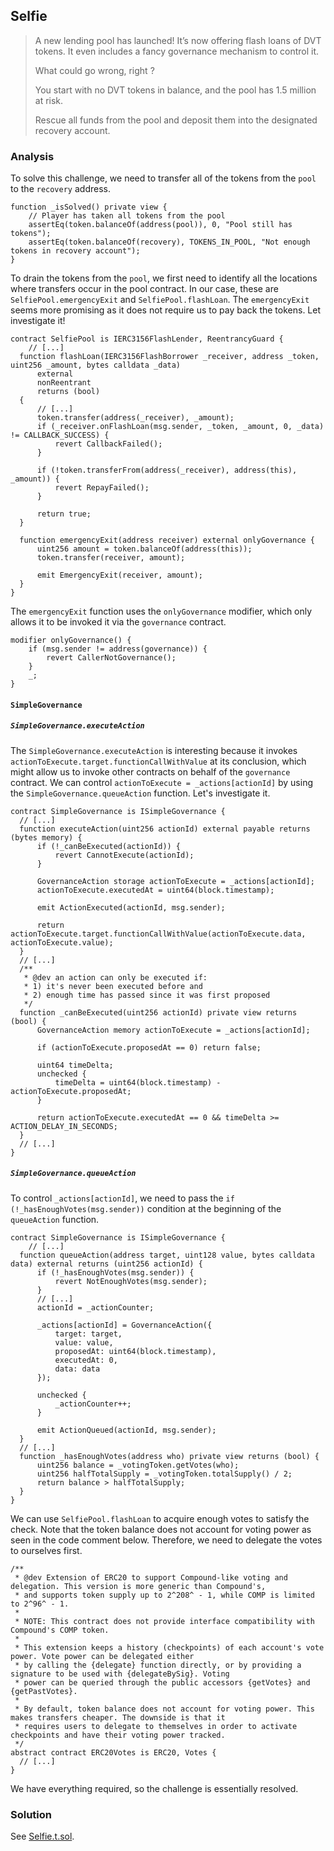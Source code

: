 ## Selfie

> A new lending pool has launched! It’s now offering flash loans of DVT tokens. It even includes a fancy governance mechanism to control it.
>
> What could go wrong, right ?
>
> You start with no DVT tokens in balance, and the pool has 1.5 million at risk.
>
> Rescue all funds from the pool and deposit them into the designated recovery account.

### Analysis

To solve this challenge, we need to transfer all of the tokens from the `pool` to the `recovery` address.

```solidity
function _isSolved() private view {
    // Player has taken all tokens from the pool
    assertEq(token.balanceOf(address(pool)), 0, "Pool still has tokens");
    assertEq(token.balanceOf(recovery), TOKENS_IN_POOL, "Not enough tokens in recovery account");
}
```

To drain the tokens from the `pool`, we first need to identify all the locations where transfers occur in the pool contract. In our case, these are `SelfiePool.emergencyExit` and `SelfiePool.flashLoan`. The `emergencyExit` seems more promising as it does not require us to pay back the tokens. Let investigate it! 

```solidity
contract SelfiePool is IERC3156FlashLender, ReentrancyGuard {
	// [...]
  function flashLoan(IERC3156FlashBorrower _receiver, address _token, uint256 _amount, bytes calldata _data)
      external
      nonReentrant
      returns (bool)
  {
      // [...]
      token.transfer(address(_receiver), _amount);
      if (_receiver.onFlashLoan(msg.sender, _token, _amount, 0, _data) != CALLBACK_SUCCESS) {
          revert CallbackFailed();
      }

      if (!token.transferFrom(address(_receiver), address(this), _amount)) {
          revert RepayFailed();
      }

      return true;
  }

  function emergencyExit(address receiver) external onlyGovernance {
      uint256 amount = token.balanceOf(address(this));
      token.transfer(receiver, amount);

      emit EmergencyExit(receiver, amount);
  }
}
```

The `emergencyExit` function uses the `onlyGovernance` modifier, which only allows it to be invoked it via the `governance` contract.

```solidity
modifier onlyGovernance() {
    if (msg.sender != address(governance)) {
        revert CallerNotGovernance();
    }
    _;
}
```

#### `SimpleGovernance`

##### `SimpleGovernance.executeAction`

The `SimpleGovernance.executeAction` is interesting because it invokes `actionToExecute.target.functionCallWithValue` at its conclusion, which might allow us to invoke other contracts on behalf of the `governance` contract. We can control `actionToExecute = _actions[actionId]` by using the `SimpleGovernance.queueAction` function. Let's investigate it.

```solidity
contract SimpleGovernance is ISimpleGovernance {
  // [...]
  function executeAction(uint256 actionId) external payable returns (bytes memory) {
      if (!_canBeExecuted(actionId)) {
          revert CannotExecute(actionId);
      }

      GovernanceAction storage actionToExecute = _actions[actionId];
      actionToExecute.executedAt = uint64(block.timestamp);

      emit ActionExecuted(actionId, msg.sender);

      return actionToExecute.target.functionCallWithValue(actionToExecute.data, actionToExecute.value);
  }
  // [...]
  /**
   * @dev an action can only be executed if:
   * 1) it's never been executed before and
   * 2) enough time has passed since it was first proposed
   */
  function _canBeExecuted(uint256 actionId) private view returns (bool) {
      GovernanceAction memory actionToExecute = _actions[actionId];

      if (actionToExecute.proposedAt == 0) return false;

      uint64 timeDelta;
      unchecked {
          timeDelta = uint64(block.timestamp) - actionToExecute.proposedAt;
      }

      return actionToExecute.executedAt == 0 && timeDelta >= ACTION_DELAY_IN_SECONDS;
  }
  // [...]
}
```

##### `SimpleGovernance.queueAction`

To control `_actions[actionId]`, we need to pass the `if (!_hasEnoughVotes(msg.sender))` condition at the beginning of the `queueAction` function.

```solidity
contract SimpleGovernance is ISimpleGovernance {
	// [...]
  function queueAction(address target, uint128 value, bytes calldata data) external returns (uint256 actionId) {
      if (!_hasEnoughVotes(msg.sender)) {
          revert NotEnoughVotes(msg.sender);
      }
      // [...]
      actionId = _actionCounter;

      _actions[actionId] = GovernanceAction({
          target: target,
          value: value,
          proposedAt: uint64(block.timestamp),
          executedAt: 0,
          data: data
      });

      unchecked {
          _actionCounter++;
      }

      emit ActionQueued(actionId, msg.sender);
  }
  // [...]
  function _hasEnoughVotes(address who) private view returns (bool) {
      uint256 balance = _votingToken.getVotes(who);
      uint256 halfTotalSupply = _votingToken.totalSupply() / 2;
      return balance > halfTotalSupply;
  }
}
```

We can use `SelfiePool.flashLoan` to acquire enough votes to satisfy the check. Note that the token balance does not account for voting power as seen in the code comment below. Therefore, we need to delegate the votes to ourselves first.

```solidity
/**
 * @dev Extension of ERC20 to support Compound-like voting and delegation. This version is more generic than Compound's,
 * and supports token supply up to 2^208^ - 1, while COMP is limited to 2^96^ - 1.
 *
 * NOTE: This contract does not provide interface compatibility with Compound's COMP token.
 *
 * This extension keeps a history (checkpoints) of each account's vote power. Vote power can be delegated either
 * by calling the {delegate} function directly, or by providing a signature to be used with {delegateBySig}. Voting
 * power can be queried through the public accessors {getVotes} and {getPastVotes}.
 *
 * By default, token balance does not account for voting power. This makes transfers cheaper. The downside is that it
 * requires users to delegate to themselves in order to activate checkpoints and have their voting power tracked.
 */
abstract contract ERC20Votes is ERC20, Votes {
  // [...]
}
```

We have everything required, so the challenge is essentially resolved.

### Solution
See [Selfie.t.sol](./Selfie.t.sol#L66).